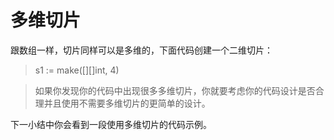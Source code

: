 # **多维切片**

跟数组一样，切片同样可以是多维的，下面代码创建一个二维切片：

> s1 := make([][]int, 4)

> 如果你发现你的代码中出现很多多维切片，你就要考虑你的代码设计是否合理并且使用不需要多维切片的更简单的设计。

下一小结中你会看到一段使用多维切片的代码示例。

